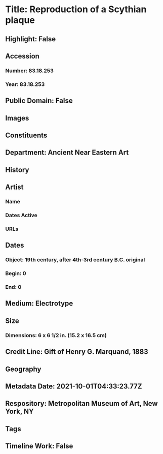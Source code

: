 # Title: Reproduction of a Scythian plaque
## Highlight: False
## Accession
### Number: 83.18.253
### Year: 83.18.253
## Public Domain: False
## Images
## Constituents
## Department: Ancient Near Eastern Art
## History
## Artist
### Name
### Dates Active
### URLs
## Dates
### Object: 19th century, after 4th-3rd century B.C. original
### Begin: 0
### End: 0
## Medium: Electrotype
## Size
### Dimensions: 6 x 6 1/2 in. (15.2 x 16.5 cm)
## Credit Line: Gift of Henry G. Marquand, 1883
## Geography
## Metadata Date: 2021-10-01T04:33:23.77Z
## Respository: Metropolitan Museum of Art, New York, NY
## Tags
## Timeline Work: False